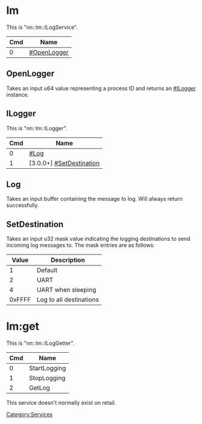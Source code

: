 # lm

This is "nn::lm::ILogService".

| Cmd | Name                                   |
| --- | -------------------------------------- |
| 0   | [\#OpenLogger](#OpenLogger "wikilink") |

## OpenLogger

Takes an input u64 value representing a process ID and returns an
[\#ILogger](#ILogger "wikilink") instance.

## ILogger

This is "nn::lm::ILogger".

| Cmd | Name                                                      |
| --- | --------------------------------------------------------- |
| 0   | [\#Log](#Log "wikilink")                                  |
| 1   | \[3.0.0+\] [\#SetDestination](#SetDestination "wikilink") |

## Log

Takes an input buffer containing the message to log. Will always return
successfully.

## SetDestination

Takes an input u32 mask value indicating the logging destinations to
send incoming log messages to. The mask entries are as follows:

| Value  | Description             |
| ------ | ----------------------- |
| 1      | Default                 |
| 2      | UART                    |
| 4      | UART when sleeping      |
| 0xFFFF | Log to all destinations |

# lm:get

This is "nn::lm::ILogGetter".

| Cmd | Name         |
| --- | ------------ |
| 0   | StartLogging |
| 1   | StopLogging  |
| 2   | GetLog       |

This service doesn't normally exist on retail.

[Category:Services](Category:Services "wikilink")

